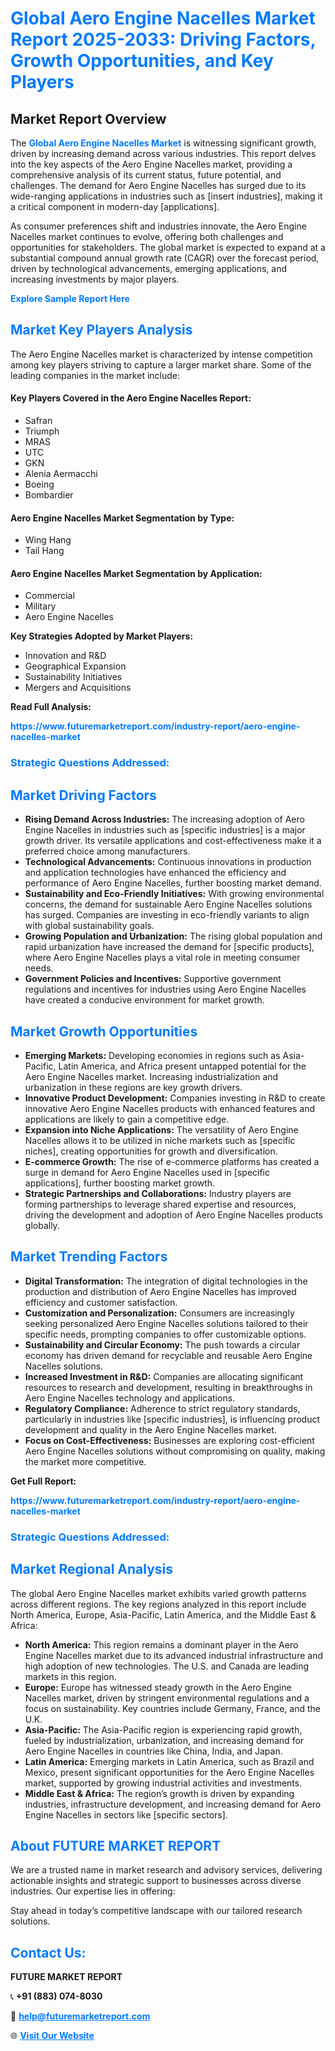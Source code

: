 <h1 style="color: #007BFF;">Global Aero Engine Nacelles Market Report 2025-2033: Driving Factors, Growth Opportunities, and Key Players</h1>

<section id="overview">
<h2>Market Report Overview</h2>
<p>The <a href="https://www.futuremarketreport.com/industry-report/aero-engine-nacelles-market" style="color: #007BFF; text-decoration: none;"><strong>Global Aero Engine Nacelles Market</strong></a> is witnessing significant growth, driven by increasing demand across various industries. This report delves into the key aspects of the Aero Engine Nacelles market, providing a comprehensive analysis of its current status, future potential, and challenges. The demand for Aero Engine Nacelles has surged due to its wide-ranging applications in industries such as [insert industries], making it a critical component in modern-day [applications].</p>
<p>As consumer preferences shift and industries innovate, the Aero Engine Nacelles market continues to evolve, offering both challenges and opportunities for stakeholders. The global market is expected to expand at a substantial compound annual growth rate (CAGR) over the forecast period, driven by technological advancements, emerging applications, and increasing investments by major players.</p>
</section>

<section id="overview">
<p><a href="https://www.futuremarketreport.com/request-sample/reportId=127642" style="color: #007BFF; text-decoration: none;"><strong>Explore Sample Report Here</strong></a></p>
</section>

<section id="key-players">
<h2 style="color: #007BFF;">Market Key Players Analysis</h2>
<p>The Aero Engine Nacelles market is characterized by intense competition among key players striving to capture a larger market share. Some of the leading companies in the market include:</p>
<h4>Key Players Covered in the Aero Engine Nacelles Report:</h4>
<ul><li>Safran</li><li>Triumph</li><li>MRAS</li><li>UTC</li><li>GKN</li><li>Alenia Aermacchi</li><li>Boeing</li><li>Bombardier</li></ul>
<h4>Aero Engine Nacelles Market Segmentation by Type:</h4>
<ul><li>Wing Hang</li><li>Tail Hang</li></ul>

<h4>Aero Engine Nacelles Market Segmentation by Application:</h4>
<ul><li>Commercial</li><li>Military</li><li>Aero Engine Nacelles</li></ul>
<p><strong>Key Strategies Adopted by Market Players:</strong></p>
<ul>
<li>Innovation and R&D</li>
<li>Geographical Expansion</li>
<li>Sustainability Initiatives</li>
<li>Mergers and Acquisitions</li>
</ul>
</section>

<section>
<p><strong>Read Full Analysis: </strong></p><a href="https://www.futuremarketreport.com/industry-report/aero-engine-nacelles-market" style="color: #007BFF; text-decoration: none;"><strong>https://www.futuremarketreport.com/industry-report/aero-engine-nacelles-market</strong></a>
<h3 style="color: #007BFF;">Strategic Questions Addressed:</h3>
</section>

<section id="driving-factors">
<h2 style="color: #007BFF;">Market Driving Factors</h2>
<ul>
<li><strong>Rising Demand Across Industries:</strong> The increasing adoption of Aero Engine Nacelles in industries such as [specific industries] is a major growth driver. Its versatile applications and cost-effectiveness make it a preferred choice among manufacturers.</li>
<li><strong>Technological Advancements:</strong> Continuous innovations in production and application technologies have enhanced the efficiency and performance of Aero Engine Nacelles, further boosting market demand.</li>
<li><strong>Sustainability and Eco-Friendly Initiatives:</strong> With growing environmental concerns, the demand for sustainable Aero Engine Nacelles solutions has surged. Companies are investing in eco-friendly variants to align with global sustainability goals.</li>
<li><strong>Growing Population and Urbanization:</strong> The rising global population and rapid urbanization have increased the demand for [specific products], where Aero Engine Nacelles plays a vital role in meeting consumer needs.</li>
<li><strong>Government Policies and Incentives:</strong> Supportive government regulations and incentives for industries using Aero Engine Nacelles have created a conducive environment for market growth.</li>
</ul>
</section>

<section id="growth-opportunities">
<h2 style="color: #007BFF;">Market Growth Opportunities</h2>
<ul>
<li><strong>Emerging Markets:</strong> Developing economies in regions such as Asia-Pacific, Latin America, and Africa present untapped potential for the Aero Engine Nacelles market. Increasing industrialization and urbanization in these regions are key growth drivers.</li>
<li><strong>Innovative Product Development:</strong> Companies investing in R&D to create innovative Aero Engine Nacelles products with enhanced features and applications are likely to gain a competitive edge.</li>
<li><strong>Expansion into Niche Applications:</strong> The versatility of Aero Engine Nacelles allows it to be utilized in niche markets such as [specific niches], creating opportunities for growth and diversification.</li>
<li><strong>E-commerce Growth:</strong> The rise of e-commerce platforms has created a surge in demand for Aero Engine Nacelles used in [specific applications], further boosting market growth.</li>
<li><strong>Strategic Partnerships and Collaborations:</strong> Industry players are forming partnerships to leverage shared expertise and resources, driving the development and adoption of Aero Engine Nacelles products globally.</li>
</ul>
</section>

<section id="trending-factors">
<h2 style="color: #007BFF;">Market Trending Factors</h2>
<ul>
<li><strong>Digital Transformation:</strong> The integration of digital technologies in the production and distribution of Aero Engine Nacelles has improved efficiency and customer satisfaction.</li>
<li><strong>Customization and Personalization:</strong> Consumers are increasingly seeking personalized Aero Engine Nacelles solutions tailored to their specific needs, prompting companies to offer customizable options.</li>
<li><strong>Sustainability and Circular Economy:</strong> The push towards a circular economy has driven demand for recyclable and reusable Aero Engine Nacelles solutions.</li>
<li><strong>Increased Investment in R&D:</strong> Companies are allocating significant resources to research and development, resulting in breakthroughs in Aero Engine Nacelles technology and applications.</li>
<li><strong>Regulatory Compliance:</strong> Adherence to strict regulatory standards, particularly in industries like [specific industries], is influencing product development and quality in the Aero Engine Nacelles market.</li>
<li><strong>Focus on Cost-Effectiveness:</strong> Businesses are exploring cost-efficient Aero Engine Nacelles solutions without compromising on quality, making the market more competitive.</li>
</ul>
</section>

<section>
<p><strong>Get Full Report: </strong></p><a href="https://www.futuremarketreport.com/industry-report/aero-engine-nacelles-market" style="color: #007BFF; text-decoration: none;"><strong>https://www.futuremarketreport.com/industry-report/aero-engine-nacelles-market</strong></a>
<h3 style="color: #007BFF;">Strategic Questions Addressed:</h3>
</section>


<section id="regional-analysis">
<h2 style="color: #007BFF;">Market Regional Analysis</h2>
<p>The global Aero Engine Nacelles market exhibits varied growth patterns across different regions. The key regions analyzed in this report include North America, Europe, Asia-Pacific, Latin America, and the Middle East & Africa:</p>
<ul>
<li><strong>North America:</strong> This region remains a dominant player in the Aero Engine Nacelles market due to its advanced industrial infrastructure and high adoption of new technologies. The U.S. and Canada are leading markets in this region.</li>
<li><strong>Europe:</strong> Europe has witnessed steady growth in the Aero Engine Nacelles market, driven by stringent environmental regulations and a focus on sustainability. Key countries include Germany, France, and the U.K.</li>
<li><strong>Asia-Pacific:</strong> The Asia-Pacific region is experiencing rapid growth, fueled by industrialization, urbanization, and increasing demand for Aero Engine Nacelles in countries like China, India, and Japan.</li>
<li><strong>Latin America:</strong> Emerging markets in Latin America, such as Brazil and Mexico, present significant opportunities for the Aero Engine Nacelles market, supported by growing industrial activities and investments.</li>
<li><strong>Middle East & Africa:</strong> The region’s growth is driven by expanding industries, infrastructure development, and increasing demand for Aero Engine Nacelles in sectors like [specific sectors].</li>
</ul>
</section>

<footer>
<h2 style="color: #007BFF;">About FUTURE MARKET REPORT</h2>
<p>We are a trusted name in market research and advisory services, delivering actionable insights and strategic support to businesses across diverse industries. Our expertise lies in offering:</p>

<p>Stay ahead in today’s competitive landscape with our tailored research solutions.</p>

<h2 style="color: #007BFF;">Contact Us:</h2>
<p><strong>FUTURE MARKET REPORT</strong></p>
<p>📞 <strong>+91 (883) 074-8030</strong></p>
<p>📧 <strong><a href="mailto:help@futuremarketreport.com" style="color: #007BFF;">help@futuremarketreport.com</a></strong></p>
<p>🌐 <strong><a href="https://www.futuremarketreport.com/" style="color: #007BFF;">Visit Our Website</a></strong></p>
</footer>